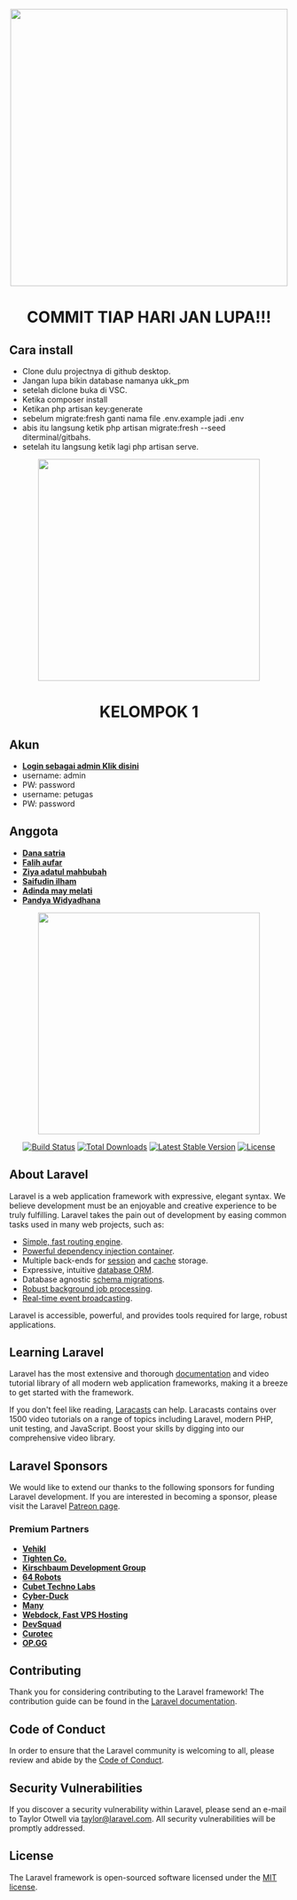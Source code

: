 <p align="center"><a href="https://1cak.com/" target="_blank"><img src="https://1.bp.blogspot.com/-EZnVjlOBJho/YI-jRS1tNiI/AAAAAAAAAOw/DTgsHIZdeck-U_g7Rxnhm2kR55OIs0OIQCLcBGAsYHQ/w640-h360/Untitled-2.png" width="500"></a></p>

<p align="center">
<h1 align="center">COMMIT TIAP HARI JAN LUPA!!!</h1>
</p>

## Cara install

- Clone dulu projectnya di github desktop.
- Jangan lupa bikin database namanya ukk_pm
- setelah diclone buka di VSC.
- Ketika composer install
- Ketikan php artisan key:generate
- sebelum migrate:fresh ganti nama file .env.example jadi .env
- abis itu langsung ketik php artisan migrate:fresh --seed diterminal/gitbahs.
- setelah itu langsung ketik lagi php artisan serve.

<p align="center">
<p align="center"><a href="https://1cak.com/" target="_blank"><img src="https://i.redd.it/qngf2brdvgv21.png" width="400"></a></p>
<h1 align="center">KELOMPOK 1</h1>
</p>

## Akun

- **[Login sebagai admin Klik disini](http://127.0.0.1:8000/admin)**
- username: admin
- PW: password <br>
- username: petugas
- PW: password

## Anggota 
- **[Dana satria](https://github.com/Danasatria)**
- **[Falih aufar](https://github.com/Falih2003)**
- **[Ziya adatul mahbubah](https://github.com/ziiiiyaaaaaa)**
- **[Saifudin ilham](https://github.com/MrIdn24)**
- **[Adinda may melati](https://github.com/dindamay)**
- **[Pandya Widyadhana](https://github.com/kosong_gak_ngasih_github)**


<p align="center"><a href="https://laravel.com" target="_blank"><img src="https://raw.githubusercontent.com/laravel/art/master/logo-lockup/5%20SVG/2%20CMYK/1%20Full%20Color/laravel-logolockup-cmyk-red.svg" width="400"></a></p>

<p align="center">
<a href="https://travis-ci.org/laravel/framework"><img src="https://travis-ci.org/laravel/framework.svg" alt="Build Status"></a>
<a href="https://packagist.org/packages/laravel/framework"><img src="https://img.shields.io/packagist/dt/laravel/framework" alt="Total Downloads"></a>
<a href="https://packagist.org/packages/laravel/framework"><img src="https://img.shields.io/packagist/v/laravel/framework" alt="Latest Stable Version"></a>
<a href="https://packagist.org/packages/laravel/framework"><img src="https://img.shields.io/packagist/l/laravel/framework" alt="License"></a>
</p>


## About Laravel

Laravel is a web application framework with expressive, elegant syntax. We believe development must be an enjoyable and creative experience to be truly fulfilling. Laravel takes the pain out of development by easing common tasks used in many web projects, such as:

- [Simple, fast routing engine](https://laravel.com/docs/routing).
- [Powerful dependency injection container](https://laravel.com/docs/container).
- Multiple back-ends for [session](https://laravel.com/docs/session) and [cache](https://laravel.com/docs/cache) storage.
- Expressive, intuitive [database ORM](https://laravel.com/docs/eloquent).
- Database agnostic [schema migrations](https://laravel.com/docs/migrations).
- [Robust background job processing](https://laravel.com/docs/queues).
- [Real-time event broadcasting](https://laravel.com/docs/broadcasting).

Laravel is accessible, powerful, and provides tools required for large, robust applications.

## Learning Laravel

Laravel has the most extensive and thorough [documentation](https://laravel.com/docs) and video tutorial library of all modern web application frameworks, making it a breeze to get started with the framework.

If you don't feel like reading, [Laracasts](https://laracasts.com) can help. Laracasts contains over 1500 video tutorials on a range of topics including Laravel, modern PHP, unit testing, and JavaScript. Boost your skills by digging into our comprehensive video library.

## Laravel Sponsors

We would like to extend our thanks to the following sponsors for funding Laravel development. If you are interested in becoming a sponsor, please visit the Laravel [Patreon page](https://patreon.com/taylorotwell).

### Premium Partners

- **[Vehikl](https://vehikl.com/)**
- **[Tighten Co.](https://tighten.co)**
- **[Kirschbaum Development Group](https://kirschbaumdevelopment.com)**
- **[64 Robots](https://64robots.com)**
- **[Cubet Techno Labs](https://cubettech.com)**
- **[Cyber-Duck](https://cyber-duck.co.uk)**
- **[Many](https://www.many.co.uk)**
- **[Webdock, Fast VPS Hosting](https://www.webdock.io/en)**
- **[DevSquad](https://devsquad.com)**
- **[Curotec](https://www.curotec.com/services/technologies/laravel/)**
- **[OP.GG](https://op.gg)**

## Contributing

Thank you for considering contributing to the Laravel framework! The contribution guide can be found in the [Laravel documentation](https://laravel.com/docs/contributions).

## Code of Conduct

In order to ensure that the Laravel community is welcoming to all, please review and abide by the [Code of Conduct](https://laravel.com/docs/contributions#code-of-conduct).

## Security Vulnerabilities

If you discover a security vulnerability within Laravel, please send an e-mail to Taylor Otwell via [taylor@laravel.com](mailto:taylor@laravel.com). All security vulnerabilities will be promptly addressed.

## License

The Laravel framework is open-sourced software licensed under the [MIT license](https://opensource.org/licenses/MIT).
